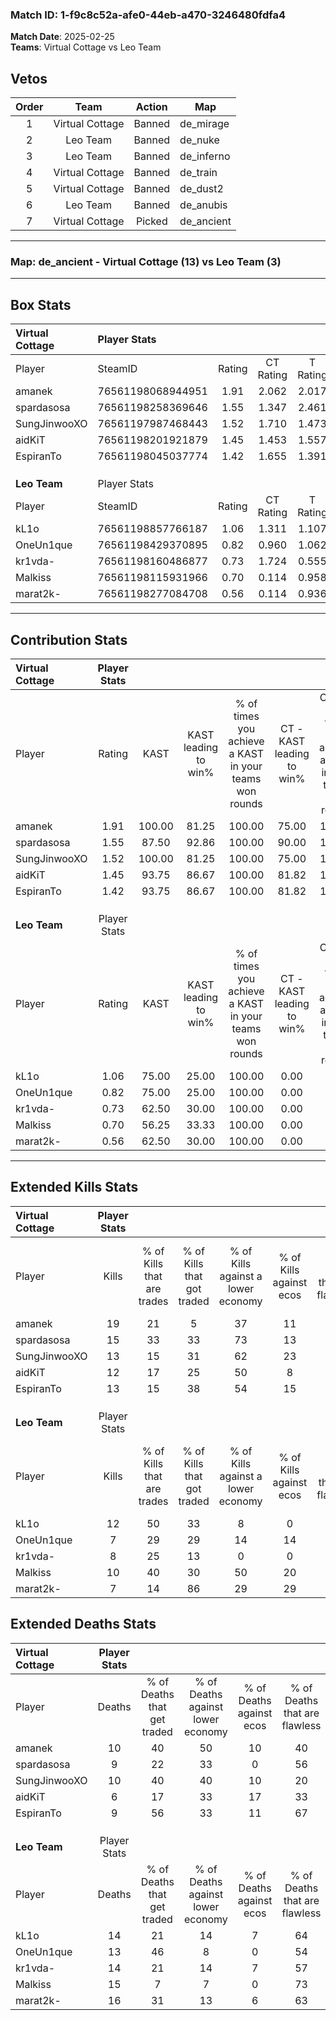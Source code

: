 ### Match ID: 1-f9c8c52a-afe0-44eb-a470-3246480fdfa4  
**Match Date**: 2025-02-25  
**Teams**: Virtual Cottage vs Leo Team  

## Vetos  

| Order | Team | Action | Map |
| :---: | :--: | :----: | --- |
| 1 | Virtual Cottage | Banned | de_mirage |
| 2 | Leo Team | Banned | de_nuke |
| 3 | Leo Team | Banned | de_inferno |
| 4 | Virtual Cottage | Banned | de_train |
| 5 | Virtual Cottage | Banned | de_dust2 |
| 6 | Leo Team | Banned | de_anubis |
| 7 | Virtual Cottage | Picked | de_ancient |

---  

### **Map**: de_ancient - Virtual Cottage (13) vs Leo Team (3)  
---  

## Box Stats  

| **Virtual Cottage** | Player Stats      |        |           |          |        |       |       |         |        |      |     |
| :- | :- | :-: | :-: | :-: | :-: | :-: | :-: | :-: | :-: | :-: | :-: |
| Player              | SteamID           | Rating | CT Rating | T Rating |  KAST  |  ADR  | Kills | Assists | Deaths | K/D  | HS% |
| amanek              | 76561198068944951 |  1.91  |   2.062   |  2.017   | 100.00 | 122.1 |  19   |    6    |   10   | 1.90 | 42  |
| spardasosa          | 76561198258369646 |  1.55  |   1.347   |  2.461   | 87.50  | 95.8  |  15   |    6    |   9    | 1.67 | 60  |
| SungJinwooXO        | 76561197987468443 |  1.52  |   1.710   |  1.473   | 100.00 | 97.9  |  13   |    7    |   10   | 1.30 | 23  |
| aidKiT              | 76561198201921879 |  1.45  |   1.453   |  1.557   | 93.75  | 68.8  |  12   |    5    |   6    | 2.00 | 66  |
| EspiranTo           | 76561198045037774 |  1.42  |   1.655   |  1.391   | 93.75  | 73.8  |  13   |    6    |   9    | 1.44 | 30  |
|                     |                   |        |           |          |        |       |       |         |        |      |     |
|                     |                   |        |           |          |        |       |       |         |        |      |     |
|                     |                   |        |           |          |        |       |       |         |        |      |     |
| **Leo Team**        | Player Stats      |        |           |          |        |       |       |         |        |      |     |
| Player              | SteamID           | Rating | CT Rating | T Rating |  KAST  |  ADR  | Kills | Assists | Deaths | K/D  | HS% |
| kL1o                | 76561198857766187 |  1.06  |   1.311   |  1.107   | 75.00  | 75.6  |  12   |    4    |   14   | 0.86 | 41  |
| OneUn1que           | 76561198429370895 |  0.82  |   0.960   |  1.062   | 75.00  | 67.3  |   7   |    8    |   13   | 0.54 | 42  |
| kr1vda-             | 76561198160486877 |  0.73  |   1.724   |  0.555   | 62.50  | 66.3  |   8   |    6    |   14   | 0.57 | 62  |
| Malkiss             | 76561198115931966 |  0.70  |   0.114   |  0.958   | 56.25  | 53.2  |  10   |    2    |   15   | 0.67 | 60  |
| marat2k-            | 76561198277084708 |  0.56  |   0.114   |  0.936   | 62.50  | 57.0  |   7   |    3    |   16   | 0.44 | 71  |
---  

## Contribution Stats  

| **Virtual Cottage** | Player Stats |        |                      |                                                        |                           |                                                             |                          |                                                            |
| :- | :-: | :-: | :-: | :-: | :-: | :-: | :-: | :-: |
| Player              |    Rating    |  KAST  | KAST leading to win% | % of times you achieve a KAST in your teams won rounds | CT - KAST leading to win% | CT - % of times you achieve a KAST in your teams won rounds | T - KAST leading to win% | T - % of times you achieve a KAST in your teams won rounds |
| amanek              |     1.91     | 100.00 |        81.25         |                         100.00                         |           75.00           |                           100.00                            |          100.00          |                           100.00                           |
| spardasosa          |     1.55     | 87.50  |        92.86         |                         100.00                         |           90.00           |                           100.00                            |          100.00          |                           100.00                           |
| SungJinwooXO        |     1.52     | 100.00 |        81.25         |                         100.00                         |           75.00           |                           100.00                            |          100.00          |                           100.00                           |
| aidKiT              |     1.45     | 93.75  |        86.67         |                         100.00                         |           81.82           |                           100.00                            |          100.00          |                           100.00                           |
| EspiranTo           |     1.42     | 93.75  |        86.67         |                         100.00                         |           81.82           |                           100.00                            |          100.00          |                           100.00                           |
|                     |              |        |                      |                                                        |                           |                                                             |                          |                                                            |
|                     |              |        |                      |                                                        |                           |                                                             |                          |                                                            |
|                     |              |        |                      |                                                        |                           |                                                             |                          |                                                            |
| **Leo Team**        | Player Stats |        |                      |                                                        |                           |                                                             |                          |                                                            |
| Player              |    Rating    |  KAST  | KAST leading to win% | % of times you achieve a KAST in your teams won rounds | CT - KAST leading to win% | CT - % of times you achieve a KAST in your teams won rounds | T - KAST leading to win% | T - % of times you achieve a KAST in your teams won rounds |
| kL1o                |     1.06     | 75.00  |        25.00         |                         100.00                         |           0.00            |                            0.00                             |          33.33           |                           100.00                           |
| OneUn1que           |     0.82     | 75.00  |        25.00         |                         100.00                         |           0.00            |                            0.00                             |          33.33           |                           100.00                           |
| kr1vda-             |     0.73     | 62.50  |        30.00         |                         100.00                         |           0.00            |                            0.00                             |          50.00           |                           100.00                           |
| Malkiss             |     0.70     | 56.25  |        33.33         |                         100.00                         |           0.00            |                            0.00                             |          37.50           |                           100.00                           |
| marat2k-            |     0.56     | 62.50  |        30.00         |                         100.00                         |           0.00            |                            0.00                             |          37.50           |                           100.00                           |
---  

## Extended Kills Stats  

| **Virtual Cottage** | Player Stats |                            |                            |                                    |                         |                              |                                 |                                       |                    |           |
| :- | :-: | :-: | :-: | :-: | :-: | :-: | :-: | :-: | :-: | :-: |
| Player              |    Kills     | % of Kills that are trades | % of Kills that got traded | % of Kills against a lower economy | % of Kills against ecos | % of Kills that are flawless | % of Kills that are close duels | % of Kills that are assisted by flash | Pistol Round Kills | AWP Kills |
| amanek              |      19      |             21             |             5              |                 37                 |           11            |              74              |                5                |                  11                   |         3          |     0     |
| spardasosa          |      15      |             33             |             33             |                 73                 |           13            |              60              |                0                |                   0                   |         1          |     0     |
| SungJinwooXO        |      13      |             15             |             31             |                 62                 |           23            |              69              |                0                |                   0                   |         1          |     0     |
| aidKiT              |      12      |             17             |             25             |                 50                 |            8            |              42              |                0                |                   0                   |         2          |     2     |
| EspiranTo           |      13      |             15             |             38             |                 54                 |           15            |              62              |                8                |                   0                   |         3          |     0     |
|                     |              |                            |                            |                                    |                         |                              |                                 |                                       |                    |           |
|                     |              |                            |                            |                                    |                         |                              |                                 |                                       |                    |           |
|                     |              |                            |                            |                                    |                         |                              |                                 |                                       |                    |           |
| **Leo Team**        | Player Stats |                            |                            |                                    |                         |                              |                                 |                                       |                    |           |
| Player              |    Kills     | % of Kills that are trades | % of Kills that got traded | % of Kills against a lower economy | % of Kills against ecos | % of Kills that are flawless | % of Kills that are close duels | % of Kills that are assisted by flash | Pistol Round Kills | AWP Kills |
| kL1o                |      12      |             50             |             33             |                 8                  |            0            |              25              |                8                |                   8                   |         2          |     0     |
| OneUn1que           |      7       |             29             |             29             |                 14                 |           14            |              57              |                0                |                  14                   |         0          |     0     |
| kr1vda-             |      8       |             25             |             13             |                 0                  |            0            |              0               |               13                |                   0                   |         1          |     0     |
| Malkiss             |      10      |             40             |             30             |                 50                 |           20            |              80              |               10                |                  20                   |         1          |     2     |
| marat2k-            |      7       |             14             |             86             |                 29                 |           29            |              57              |                0                |                  29                   |         0          |     0     |
## Extended Deaths Stats  

| **Virtual Cottage** | Player Stats |                             |                                   |                          |                               |                            |                           |               |
| :- | :-: | :-: | :-: | :-: | :-: | :-: | :-: | :-: |
| Player              |    Deaths    | % of Deaths that get traded | % of Deaths against lower economy | % of Deaths against ecos | % of Deaths that are flawless | % of Deaths that are close | % of Deaths while blinded | Deaths to AWP |
| amanek              |      10      |             40              |                50                 |            10            |              40               |             10             |             0             |       0       |
| spardasosa          |      9       |             22              |                33                 |            0             |              56               |             11             |             0             |       0       |
| SungJinwooXO        |      10      |             40              |                40                 |            10            |              20               |             0              |            10             |       0       |
| aidKiT              |      6       |             17              |                33                 |            17            |              33               |             17             |             0             |       0       |
| EspiranTo           |      9       |             56              |                33                 |            11            |              67               |             0              |            56             |       2       |
|                     |              |                             |                                   |                          |                               |                            |                           |               |
|                     |              |                             |                                   |                          |                               |                            |                           |               |
|                     |              |                             |                                   |                          |                               |                            |                           |               |
| **Leo Team**        | Player Stats |                             |                                   |                          |                               |                            |                           |               |
| Player              |    Deaths    | % of Deaths that get traded | % of Deaths against lower economy | % of Deaths against ecos | % of Deaths that are flawless | % of Deaths that are close | % of Deaths while blinded | Deaths to AWP |
| kL1o                |      14      |             21              |                14                 |            7             |              64               |             0              |             0             |       1       |
| OneUn1que           |      13      |             46              |                 8                 |            0             |              54               |             8              |             8             |       0       |
| kr1vda-             |      14      |             21              |                14                 |            7             |              57               |             0              |             0             |       0       |
| Malkiss             |      15      |              7              |                 7                 |            0             |              73               |             0              |             7             |       0       |
| marat2k-            |      16      |             31              |                13                 |            6             |              63               |             6              |             0             |       1       |
